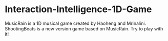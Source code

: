 # Interaction-Intelligence-1D-Game
MusicRain is a 1D musical game created by Haoheng and Mrinalini.
ShootingBeats is a new version game based on MusicRain. Try to play with it!